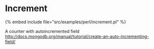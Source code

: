 # Increment

{% embed include file="src/examples/perl/increment.pl" %}



A counter with autoincremented field
http://docs.mongodb.org/manual/tutorial/create-an-auto-incrementing-field/

